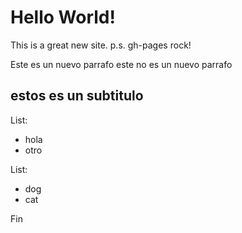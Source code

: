 # Hello World! 

This is a great new site.
p.s. gh-pages rock!

Este es un nuevo parrafo
este no es un nuevo parrafo

## estos es un subtitulo

List:
- hola
- otro

List:
- dog
- cat

Fin
